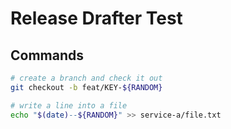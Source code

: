 # Release Drafter Test

## Commands

```sh
# create a branch and check it out
git checkout -b feat/KEY-${RANDOM}

# write a line into a file
echo "$(date)--${RANDOM}" >> service-a/file.txt
```